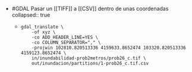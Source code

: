 - #GDAL Pasar un [[TIFF]] a [[CSV]] dentro de unas coordenadas
  collapsed:: true
  - ```shell
    gdal_translate \
    	-of xyz \
    	-co ADD_HEADER_LINE=YES \
    	-co COLUMN_SEPARATOR="," \
    	-projwin 102810.820513336 4159633.8652474 103320.820513336 4159123.8652474 \
    	in/inundabilidad-prob2metros/prob26_c.tif \
        out/inundacion/partitions/1-prob26_c.tif.csv
    ```